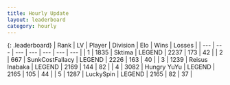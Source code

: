 ```yaml
---
title: Hourly Update
layout: leaderboard
category: hourly
---
```


{: .leaderboard}
| Rank | LV | Player | Division | Elo | Wins | Losses |
| --- | --- | --- | --- | --- | --- | --- |
| <span data-change="0">1</span> | 1835 | <span title="ID: 353063">Sktima</span> | LEGEND | <span data-change="0">2237</span> | <span data-change="0">173</span> | <span data-change="0">42</span> |
| <span data-change="0">2</span> | 667 | <span title="ID: 402846">SunkCostFallacy</span> | LEGEND | <span data-change="0">2226</span> | <span data-change="0">163</span> | <span data-change="0">40</span> |
| <span data-change="0">3</span> | 1239 | <span title="ID: 451068">Reisus Inabaka</span> | LEGEND | <span data-change="0">2169</span> | <span data-change="0">144</span> | <span data-change="0">82</span> |
| <span data-change="0">4</span> | 3082 | <span title="ID: 164871">Hungry YuYu</span> | LEGEND | <span data-change="0">2165</span> | <span data-change="0">105</span> | <span data-change="0">44</span> |
| <span data-change="1">5</span> | 1287 | <span title="ID: 498412">LuckySpin</span> | LEGEND | <span data-change="3">2165</span> | <span data-change="1">82</span> | <span data-change="0">37</span> |
